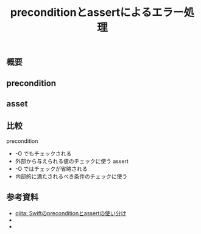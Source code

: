 ﻿---
title: preconditionとassertによるエラー処理
category: Swift
tags:
  - Swift
updated_at: ''
id: f55ea270-3ce3-42ae-b2e7-57d27dc13b4a
---

## 概要

## precondition

## asset

## 比較
precondition
 - -O でもチェックされる
 - 外部から与えられる値のチェックに使う
assert
 - -O ではチェックが省略される
 - 内部的に満たされるべき条件のチェックに使う


## 参考資料

- [qiita: Swiftのpreconditionとassertの使い分け](https://qiita.com/koher/items/ca7f388ab2a4e6747339)
- []()
- []()

